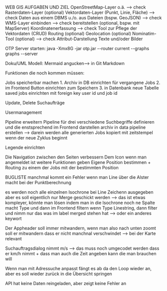 WEB GIS AUFGABEN UND ZIEL
OpenStreetMap-Layer o.ä. --> check
Rasterdaten-Layer (optional)
Vektordaten-Layer (Punkt, Linie, Fläche) --> check
Daten aus einem DBMS u./o. aus Dateien (bspw. GeoJSON) --> check
WMS-Layer
einbinden --> check
bereitstellen (optional, bspw. mit MapServer)
Koordinatenerfassung --> check
Tool zur Pflege der Vektordaten (CRUD)
Routing (optional)
Geolocation (optional)
Nominatim-Tool (optional) --> check
Attribut-Darstellung
Texte und/oder Bilder

OTP Server starten:
java -Xmx8G -jar otp.jar --router current --graphs graphs --server

Doku/UML Modell:
Mermaid angucken--> in Git Markdown

Funktionen die noch kommen müssen:

Jobs speicherbar machen 1. Archiv in DB einrichten für vergangene Jobs 2. im Frontend Button einrichten zum Speichern 3. in Datenbank neue Tabelle saved jobs einrichten mit foreign key user id und job id

Update, Delete Suchaufträge

Usermanagement

Pipeline erweitern
Pipeline für drei verschiedene Suchbegriffe definieren und die enstsprechend im Frontend darstellen
archiv in data pipeline erstellen --> darein werden alle generierten Jobs kopiert mit zeitstempel wenn der neue Zyklus beginnt

Legende einrichten

Die Navigation zwischen den Seiten verbessern
Dem Icon wenn man angemeldet ist weitere Funktionen geben
Eigene Position bestimmen + Routing zu einem der Jobs mit der bestimmten Position

BUGLISTE
manchmal kommt ein Fehler wenn man Line über die Alster macht bei der Punktberechnung

es werden noch alle einzelnen Isochrone bei Line Zeichenn ausgegeben aber es soll eigentlich nur Merge geschickt werden --> das ist etwas kompleyer, könnte man lösen indem man in die Isochrone noch ne Spalte macht Type und dann im Frontend filtern wenn Type Linestring, dann filter und nimm nur das was im label merged stehen hat --> oder ein anderes keywort

Der Appheader soll immer mitwandern, wenn man also nach unten zoomt soll er mitwandern dass er nicht manchnal verschwindet --> bei der Karte relevant

Suchauftragsdialog nimmt m/s --> das muss noch umgecodet werden dass er km/h nimmt + dass man auch die Zeit angeben kann die man brauchen will

Wenn man mit Adressuche anpasst fängt es ab da den Loop wieder an, aber es soll wieder zurück in die Übersicht springen

API hat keine Daten reingeladen, aber zeigt keine Fehler an
